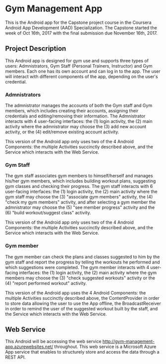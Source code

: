 # Gym Management App

This is the Android app for the Capstone project course in the Coursera Android App Development (AAD) Specialization. The Capstone started the week of Oct 16th, 2017 with the final submission due November 16th, 2017.

## Project Description
This Android app is designed for gym use and supports three types of users: Admnistrators, Gym Staff (Personal Trainers, Instructor) and Gym members. Each one has its own account and can log in to the app. The user will interact with different components of the app, depending on the user's credential.

### Admnistrators
The admnistrator manages the accounts of both the Gym staff and Gym members, which includes creating their accounts, assigning their credentials and editing/removing their information. The Admnistrator interacts with 4 user-facing interfaces: the (1) login activity, the (2) main activity where the admnistrator may choose the (3) add new account activity, or the (4) edit/remove existing account activity.

This version of the Android app only uses two of the 4 Android Components: the multiple Activities succinctly described above, and the Service which interacts with the Web Service.

### Gym Staff
The gym staff associates gym members to himself/herself and manages his/her gym members, which includes building workout plans, suggesting gym classes and checking their progress. The gym staff interacts with 6 user-facing interfaces: the (1) login activity, the (2) main activity where the gym staff may choose the (3) "associate gym members" activity, the (4) "check my gym members" activity, and after selecting a gym member the admnistrator may choose the (5) "see member progress" activity and the (6) "build workout/suggest class" activity.

This version of the Android app only uses two of the 4 Android Components: the multiple Activities succinctly described above, and the Service which interacts with the Web Service.

### Gym member
The gym member can check the plans and classes suggested to him by the gym staff and report the progress by telling the workouts he performed and which suggestions were completed. The gym member interacts with 4 user-facing interfaces: the (1) login activity, the (2) main activity where the gym members may choose the (3) "check suggested workouts" activity or the (4) "report performed workout" activity.

This version of the Android app uses the 4 Android Components: the multiple Activities succinctly described above, the ContentProvider in order to store data allowing the user to use the App offline, the BroadcastReceiver in order to remind the user of the suggested workout built by the staff, and the Service which interacts with the Web Service.

## Web Service
This Android will be accessing the web service http://gym-management-app.azurewebsites.net/ throughout. This web service is a Microsoft Azure App service that enables to structurely store and access the data through a REST API.